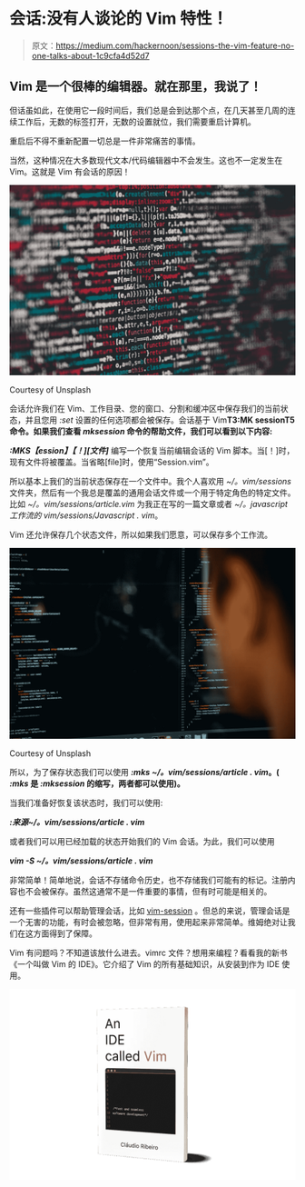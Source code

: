 # 会话:没有人谈论的 Vim 特性！

> 原文：<https://medium.com/hackernoon/sessions-the-vim-feature-no-one-talks-about-1c9cfa4d52d7>

## Vim 是一个很棒的编辑器。就在那里，我说了！

但话虽如此，在使用它一段时间后，我们总是会到达那个点，在几天甚至几周的连续工作后，无数的标签打开，无数的设置就位，我们需要重启计算机。

重启后不得不重新配置一切总是一件非常痛苦的事情。

当然，这种情况在大多数现代文本/代码编辑器中不会发生。这也不一定发生在 Vim。这就是 Vim 有会话的原因！

![](img/573465c7a64d38fb8207fa2e14097ade.png)

Courtesy of Unsplash

会话允许我们在 Vim、工作目录、您的窗口、分割和缓冲区中保存我们的当前状态，并且您用 *:set* 设置的任何选项都会被保存。会话基于 Vim**T3:MK sessionT5 命令。如果我们查看 *mksession* 命令的帮助文件，我们可以看到以下内容:**

***:MKS【ession】【！][文件]***
编写一个恢复当前编辑会话的 Vim 脚本。当[！]时，现有文件将被覆盖。当省略[file]时，使用“Session.vim”。

所以基本上我们的当前状态保存在一个文件中。我个人喜欢用 *~/。vim/sessions* 文件夹，然后有一个我总是覆盖的通用会话文件或一个用于特定角色的特定文件。比如 *~/。vim/sessions/article.vim* 为我正在写的一篇文章或者 *~/。javascript 工作流的 vim/sessions/Javascript . vim*。

Vim 还允许保存几个状态文件，所以如果我们愿意，可以保存多个工作流。

![](img/40ef2e5f2725f7ab3badad5cd0db6398.png)

Courtesy of Unsplash

所以，为了保存状态我们可以使用 ***:mks ~/。vim/sessions/article . vim*。( *:mks* 是 *:mksession* 的缩写，两者都可以使用)。**

当我们准备好恢复该状态时，我们可以使用:

***:来源~/。vim/sessions/article . vim***

或者我们可以用已经加载的状态开始我们的 Vim 会话。为此，我们可以使用

***vim -S ~/。vim/sessions/article . vim***

非常简单！简单地说，会话不存储命令历史，也不存储我们可能有的标记。注册内容也不会被保存。虽然这通常不是一件重要的事情，但有时可能是相关的。

还有一些插件可以帮助管理会话，比如 [vim-session](https://github.com/xolox/vim-session) 。但总的来说，管理会话是一个无害的功能，有时会被忽略，但非常有用，使用起来非常简单。维姆绝对让我们在这方面得到了保障。

Vim 有问题吗？不知道该放什么进去。vimrc 文件？想用来编程？看看我的新书《一个叫做 Vim 的 IDE》。它介绍了 Vim 的所有基础知识，从安装到作为 IDE 使用。

![](img/053f3cacbb0c0a4d951a5d9075cfbc3b.png)